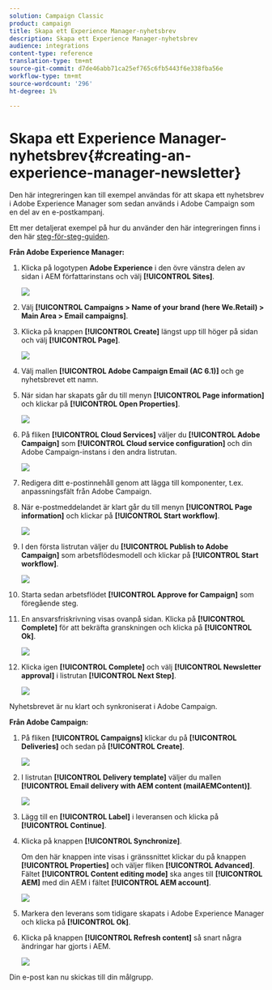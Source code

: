 ```yaml
---
solution: Campaign Classic
product: campaign
title: Skapa ett Experience Manager-nyhetsbrev
description: Skapa ett Experience Manager-nyhetsbrev
audience: integrations
content-type: reference
translation-type: tm+mt
source-git-commit: d7de46abb71ca25ef765c6fb5443f6e338fba56e
workflow-type: tm+mt
source-wordcount: '296'
ht-degree: 1%

---
```



# Skapa ett Experience Manager-nyhetsbrev{#creating-an-experience-manager-newsletter}

Den här integreringen kan till exempel användas för att skapa ett nyhetsbrev i Adobe Experience Manager som sedan används i Adobe Campaign som en del av en e-postkampanj.

Ett mer detaljerat exempel på hur du använder den här integreringen finns i den här [steg-för-steg-guiden](https://helpx.adobe.com/campaign/kb/acc-aem.html).

**Från Adobe Experience Manager:**

1. Klicka på logotypen **Adobe Experience** i den övre vänstra delen av sidan i AEM författarinstans och välj **[!UICONTROL Sites]**.

   ![](assets/aem_uc_1.png)

1. Välj **[!UICONTROL Campaigns > Name of your brand (here We.Retail) > Main Area > Email campaigns]**.
1. Klicka på knappen **[!UICONTROL Create]** längst upp till höger på sidan och välj **[!UICONTROL Page]**.

   ![](assets/aem_uc_2.png)

1. Välj mallen **[!UICONTROL Adobe Campaign Email (AC 6.1)]** och ge nyhetsbrevet ett namn.
1. När sidan har skapats går du till menyn **[!UICONTROL Page information]** och klickar på **[!UICONTROL Open Properties]**.

   ![](assets/aem_uc_3.png)

1. På fliken **[!UICONTROL Cloud Services]** väljer du **[!UICONTROL Adobe Campaign]** som **[!UICONTROL Cloud service configuration]** och din Adobe Campaign-instans i den andra listrutan.

   ![](assets/aem_uc_4.png)

1. Redigera ditt e-postinnehåll genom att lägga till komponenter, t.ex. anpassningsfält från Adobe Campaign.
1. När e-postmeddelandet är klart går du till menyn **[!UICONTROL Page information]** och klickar på **[!UICONTROL Start workflow]**.

   ![](assets/aem_uc_5.png)

1. I den första listrutan väljer du **[!UICONTROL Publish to Adobe Campaign]** som arbetsflödesmodell och klickar på **[!UICONTROL Start workflow]**.

   ![](assets/aem_uc_6.png)

1. Starta sedan arbetsflödet **[!UICONTROL Approve for Campaign]** som föregående steg.
1. En ansvarsfriskrivning visas ovanpå sidan. Klicka på **[!UICONTROL Complete]** för att bekräfta granskningen och klicka på **[!UICONTROL Ok]**.

   ![](assets/aem_uc_7.png)

1. Klicka igen **[!UICONTROL Complete]** och välj **[!UICONTROL Newsletter approval]** i listrutan **[!UICONTROL Next Step]**.

   ![](assets/aem_uc_8.png)

Nyhetsbrevet är nu klart och synkroniserat i Adobe Campaign.

**Från Adobe Campaign:**

1. På fliken **[!UICONTROL Campaigns]** klickar du på **[!UICONTROL Deliveries]** och sedan på **[!UICONTROL Create]**.

   ![](assets/aem_uc_9.png)

1. I listrutan **[!UICONTROL Delivery template]** väljer du mallen **[!UICONTROL Email delivery with AEM content (mailAEMContent)]**.

   ![](assets/aem_uc_10.png)

1. Lägg till en **[!UICONTROL Label]** i leveransen och klicka på **[!UICONTROL Continue]**.
1. Klicka på knappen **[!UICONTROL Synchronize]**.

   Om den här knappen inte visas i gränssnittet klickar du på knappen **[!UICONTROL Properties]** och väljer fliken **[!UICONTROL Advanced]**. Fältet **[!UICONTROL Content editing mode]** ska anges till **[!UICONTROL AEM]** med din AEM i fältet **[!UICONTROL AEM account]**.

   ![](assets/aem_uc_11.png)

1. Markera den leverans som tidigare skapats i Adobe Experience Manager och klicka på **[!UICONTROL Ok]**.
1. Klicka på knappen **[!UICONTROL Refresh content]** så snart några ändringar har gjorts i AEM.

   ![](assets/aem_uc_12.png)

Din e-post kan nu skickas till din målgrupp.
